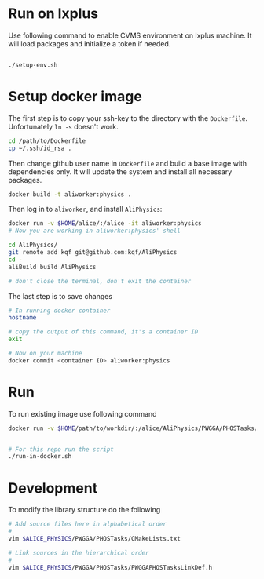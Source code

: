 # Run on lxplus

Use following command to enable CVMS environment on lxplus machine. It will load packages and initialize a token if needed.

```bash

./setup-env.sh
```

# Setup docker image

The first step is to copy your ssh-key to the directory with the `Dockerfile`. Unfortunately `ln -s` doesn't work.
```bash
cd /path/to/Dockerfile
cp ~/.ssh/id_rsa .
```

Then change github user name in `Dockerfile` and build a base image with dependencies only. It will update the system and install all necessary packages.
```bash
docker build -t aliworker:physics .
```

Then log in to `aliworker`, and install `AliPhysics`:

```bash
docker run -v $HOME/alice/:/alice -it aliworker:physics
# Now you are working in aliworker:physics' shell

cd AliPhysics/
git remote add kqf git@github.com:kqf/AliPhysics
cd -
aliBuild build AliPhysics

# don't close the terminal, don't exit the container
```

The last step is to save changes
```bash
# In running docker container
hostname

# copy the output of this command, it's a container ID
exit

# Now on your machine
docker commit <container ID> aliworker:physics
```


# Run
To run existing image use following command

```bash
docker run -v $HOME/path/to/workdir/:/alice/AliPhysics/PWGGA/PHOSTasks/workdir -it aliworker:physics


# For this repo run the script
./run-in-docker.sh
```

# Development
To modify the library structure do the following

```bash
# Add source files here in alphabetical order
#
vim $ALICE_PHYSICS/PWGGA/PHOSTasks/CMakeLists.txt

# Link sources in the hierarchical order
#
vim $ALICE_PHYSICS/PWGGA/PHOSTasks/PWGGAPHOSTasksLinkDef.h
```